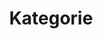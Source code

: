 ---
title: Kategorie
layout: categories
permalink: /categories/
show_excerpts: true
entries_layout: list
---